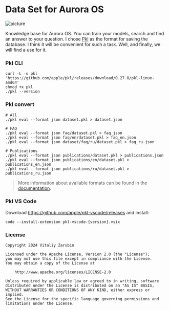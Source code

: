 # Data Set for Aurora OS

![picture](https://github.com/keygenqt/aurora-dataset/blob/main/files/preview.png?raw=true)

Knowledge base for Aurora OS. You can train your models, search and find an answer to your question.
I chose [Pkl](https://pkl-lang.org/index.html) as the format for saving the database.
I think it will be convenient for such a task. Well, and finally, we will find a use for it.

### Pkl CLI

```
curl -L -o pkl 'https://github.com/apple/pkl/releases/download/0.27.0/pkl-linux-amd64'
chmod +x pkl
./pkl --version
```

### Pkl convert

```shell
# All
./pkl eval --format json dataset.pkl > dataset.json

# FAQ
./pkl eval --format json faq/dataset.pkl > faq.json
./pkl eval --format json faq/en/dataset.pkl > faq_en.json
./pkl eval --format json dataset/faq/ru/dataset.pkl > faq_ru.json

# Publications
./pkl eval --format json publications/dataset.pkl > publications.json
./pkl eval --format json publications/en/dataset.pkl > publications_en.json
./pkl eval --format json publications/ru/dataset.pkl > publications_ru.json
```

> More information about available formats can be found in the [documentation](https://pkl-lang.org/main/current/pkl-cli/index.html#options).

### Pkl VS Code

Download https://github.com/apple/pkl-vscode/releases and install:

```shell
code --install-extension pkl-vscode-{version}.vsix
```

### License

```
Copyright 2024 Vitaliy Zarubin

Licensed under the Apache License, Version 2.0 (the "License");
you may not use this file except in compliance with the License.
You may obtain a copy of the License at

    http://www.apache.org/licenses/LICENSE-2.0

Unless required by applicable law or agreed to in writing, software
distributed under the License is distributed on an "AS IS" BASIS,
WITHOUT WARRANTIES OR CONDITIONS OF ANY KIND, either express or implied.
See the License for the specific language governing permissions and
limitations under the License.
```
